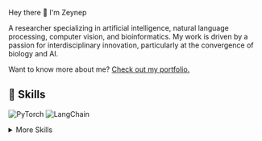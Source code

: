 Hey there 👋 I'm Zeynep

A researcher specializing in artificial intelligence, natural language processing, computer vision, and bioinformatics. 
My work is driven by a passion for interdisciplinary innovation, particularly at the convergence of biology and AI. 

Want to know more about me? [Check out my portfolio.](https://braydoncoyer.dev/)

## 💼 Skills

![PyTorch](https://img.shields.io/badge/PyTorch-ee4c2c?logo=pytorch&logoColor=white)
![LangChain](https://img.shields.io/badge/LangChain-1c3c3c.svg?logo=langchain&logoColor=white)

<details>
<summary>More Skills</summary>
<br>
  
![Godot Engine](https://img.shields.io/badge/Godot-%23FFFFFF.svg?logo=godot-engine)

</details>

<br>
